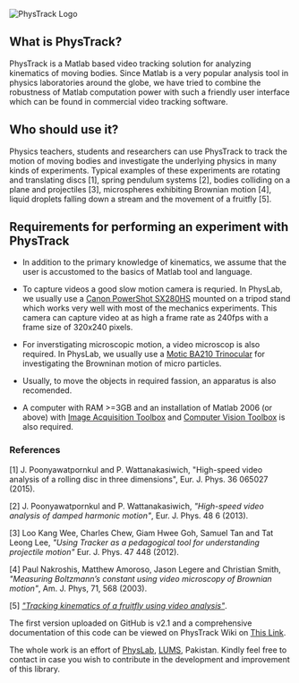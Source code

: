 ![PhysTrack Logo](http://i.imgur.com/fuiAoR3.png)

## What is PhysTrack?

PhysTrack is a Matlab based video tracking solution for analyzing kinematics of moving bodies. Since Matlab is a very popular analysis tool in physics laboratories around the globe, we have tried to combine the robustness of Matlab computation power with such a friendly user interface which can be found in commercial video tracking software.

## Who should use it?

Physics teachers, students and researchers can use PhysTrack to track the motion of moving bodies and investigate the underlying physics in many kinds of experiments. Typical examples of these experiments are rotating and translating discs [1], spring pendulum systems [2], bodies colliding on a plane and projectiles [3], microspheres exhibiting Brownian motion [4], liquid droplets falling down a stream and the movement of a fruitfly [5].

## Requirements for performing an experiment with PhysTrack

* In addition to the primary knowledge of kinematics, we assume that the user is accustomed to the basics of Matlab tool and language.

* To capture videos a good slow motion camera is requried. In PhysLab, we usually use a [Canon PowerShot SX280HS](https://www.cnet.com/products/canon-powershot-sx280-hs/review/) mounted on a tripod stand which works very well with most of the mechanics experiments. This camera can capture video at as high a frame rate as 240fps with a frame size of 320x240 pixels.

* For inverstigating microscopic motion, a video microscop is also required. In PhysLab, we usually use a [Motic BA210 Trinocular](http://www.motic.com/As_LifeSciences_UM_BA210/product_240.html) for investigating the Browninan motion of micro particles.

* Usually, to move the objects in required fassion, an apparatus is also recomended.

* A computer with RAM >=3GB and an installation of Matlab 2006 (or above) with [Image Acquisition Toolbox](https://www.mathworks.com/products/imaq.html) and [Computer Vision Toolbox](https://www.mathworks.com/products/computer-vision.html) is also required.

### References

[1] J. Poonyawatpornkul and P. Wattanakasiwich, "High-speed video analysis of a rolling disc in three dimensions", Eur. J. Phys. 36 065027 (2015).

[2] J. Poonyawatpornkul and P. Wattanakasiwich, _"High-speed video analysis of damped harmonic motion"_, Eur. J. Phys. 48 6 (2013).

[3] Loo Kang Wee, Charles Chew, Giam Hwee Goh, Samuel Tan and Tat Leong Lee, _"Using Tracker as a pedagogical tool for understanding projectile motion"_ Eur. J. Phys. 47 448 (2012).

[4] Paul Nakroshis, Matthew Amoroso, Jason Legere and Christian Smith, _"Measuring Boltzmann’s constant using video microscopy of Brownian motion"_, Am. J. Phys, 71, 568 (2003).

[5] [_"Tracking kinematics of a fruitfly using video analysis"_](http://goo.gl/ljypdC).

The first version uploaded on GitHub is v2.1 and a comprehensive documentation of this code can be viewed on PhysTrack Wiki on <a href="https://github.com/umartechboy/PhysTrack/wiki">This Link</a>. 

The whole work is an effort of <a href="http://physlab.org/">PhysLab</a>, <a href="https://lums.edu.pk/">LUMS</a>, Pakistan. Kindly feel free to contact in case you wish to contribute in the development and improvement of this library.
